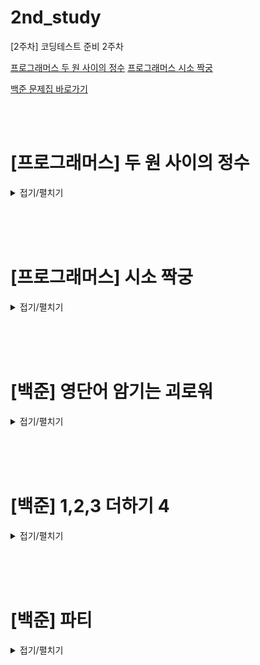 # 2nd_study

[2주차] 코딩테스트 준비 2주차
<br/>

[프로그래머스 두 원 사이의 정수](https://school.programmers.co.kr/learn/courses/30/lessons/152996)
[프로그래머스 시소 짝궁](https://school.programmers.co.kr/learn/challenges?order=recent)

[백준 문제집 바로가기](https://www.acmicpc.net/workbook/view/16423)

<br/><br/>

# [프로그래머스] 두 원 사이의 정수

<details>
<summary>접기/펼치기</summary>
<div markdown="1">

## [성구](./두%20원%20사이의%정수/성구.py)

```py
```

## [민웅](./두%20원%20사이의%정수/민웅.py)

```py
```

## [병국](./두%20원%20사이의%정수/병국.py)

```py
```

## [상미](./두%20원%20사이의%정수/상미.py)

```py
```

</div>
</details>

<br/><br/><br/>

# [프로그래머스] 시소 짝궁

<details>
<summary>접기/펼치기</summary>
<div markdown="1">

## [성구](./시소%20짝궁/성구.py)

```py
```

## [민웅](./시소%20짝궁/민웅.py)

```py
```

## [병국](./시소%20짝궁/병국.py)

```py
```

## [상미](./시소%20짝궁/상미.py)

```py
```

</div>
</details>

<br/><br/><br/>

# [백준] 영단어 암기는 괴로워

<details>
<summary>접기/펼치기</summary>
<div markdown="1">

## [성구](./비슷한%20단어/성구.py)

```py
```

## [민웅](./비슷한%20단어/민웅.py)

```py
```

## [병국](./비슷한%20단어/병국.py)

```py

```

## [상미](./비슷한%20단어/상미.py)

```py

```

</div>
</details>

<br/><br/><br/>

# [백준] 1,2,3 더하기 4

<details>
<summary>접기/펼치기</summary>
<div markdown="1">

## [성구](./비슷한%20단어/성구.py)

```py
```

## [민웅](./비슷한%20단어/민웅.py)

```py
```

## [병국](./비슷한%20단어/병국.py)

```py

```

## [상미](./비슷한%20단어/상미.py)

```py

```

</div>
</details>

<br/><br/><br/>

# [백준] 파티

<details>
<summary>접기/펼치기</summary>
<div markdown="1">

## [성구](./비슷한%20단어/성구.py)

```py
```

## [민웅](./비슷한%20단어/민웅.py)

```py
```

## [병국](./비슷한%20단어/병국.py)

```py

```

## [상미](./비슷한%20단어/상미.py)

```py

```

</div>
</details>